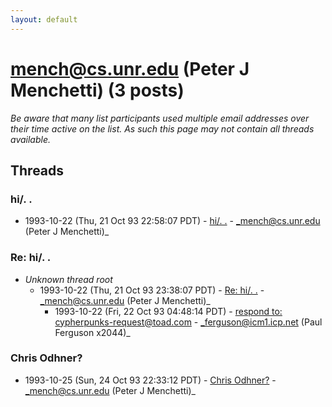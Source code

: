 ```yaml
---
layout: default
---
```


# mench@cs.unr.edu (Peter J Menchetti) (3 posts)

_Be aware that many list participants used multiple email addresses over their time active on the list. As such this page may not contain all threads available._

## Threads

### hi/.  .
+ 1993-10-22 (Thu, 21 Oct 93 22:58:07 PDT) - [hi/.  .](/archive/1993/10/88968742a82f5e75f109f765b41f87f1ddcfc143933681a99be5e90247cca34b) - _mench@cs.unr.edu (Peter J Menchetti)_

### Re: hi/.  .
+ _Unknown thread root_
  + 1993-10-22 (Thu, 21 Oct 93 23:38:07 PDT) - [Re: hi/.  .](/archive/1993/10/d3d8bab4732f4b76ef462dfa8ef40fd804dd05afc94a8cb8b61a14f2297c70fe) - _mench@cs.unr.edu (Peter J Menchetti)_
    + 1993-10-22 (Fri, 22 Oct 93 04:48:14 PDT) - [respond to: cypherpunks-request@toad.com](/archive/1993/10/85c7b3faf5f693e305a2c430e73b46ce61d6f0bd35b085d82b2963e6b1c631c3) - _ferguson@icm1.icp.net (Paul Ferguson x2044)_

### Chris Odhner?
+ 1993-10-25 (Sun, 24 Oct 93 22:33:12 PDT) - [Chris Odhner?](/archive/1993/10/ece8e8fb3b6bc72f68453d7a6955739d832534f9d33db401087d512d179a5dec) - _mench@cs.unr.edu (Peter J Menchetti)_

